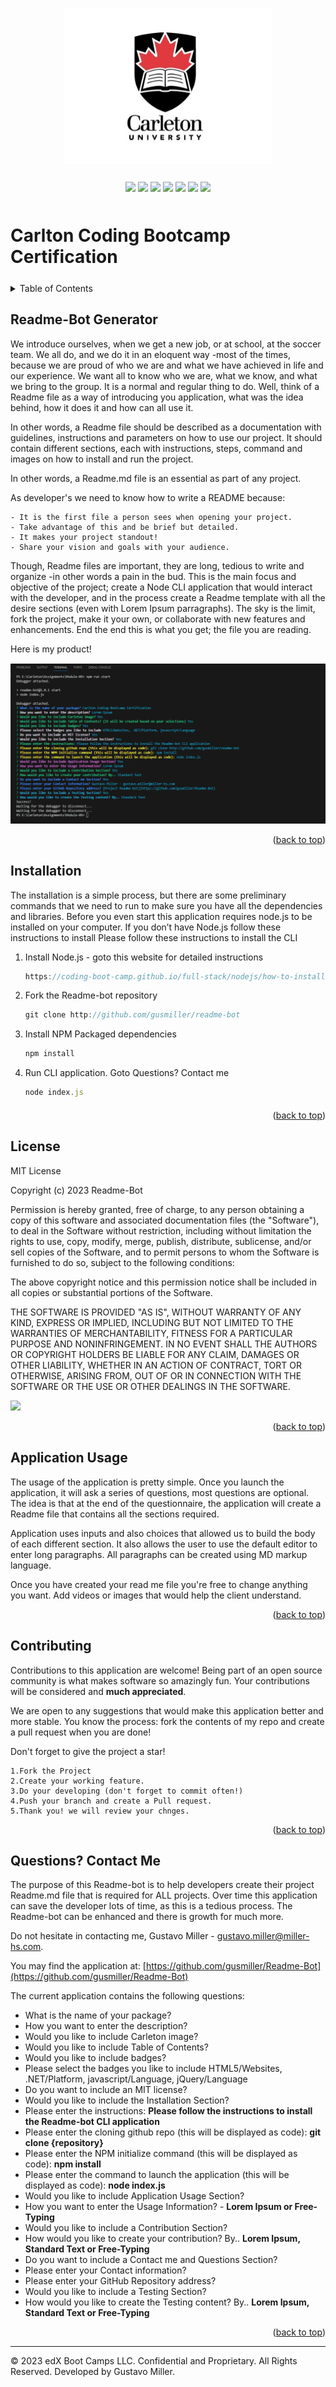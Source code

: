 <a id="readme-top" name="readme-top"></a>

<p align="center"><img src="./assets/images/carleton-u-logo.jpg" height="250"></p>

<p align="center" style="margin-top:25px; margin-bottom:50px;">
	<a><img src="https://img.shields.io/static/v1.svg?label=HTML5&message=Websites&color=red"/></a>
	<a><img src="https://img.shields.io/static/v1.svg?label=.NET&message=Platform&color=red"/></a>
	<a><img src="https://img.shields.io/static/v1.svg?label=javascript&message=Language&color=cyan"/></a>
	<a><img src="https://img.shields.io/static/v1.svg?label=jQuery&message=Language&color=yellow"/></a>
	<a><img src="https://img.shields.io/static/v1.svg?label=nodejs&message=Server&color=red"/></a>
	<a><img src="https://img.shields.io/static/v1.svg?label=Bootstrap&message=Styling&color=green"/></a>
	<a><img src="https://img.shields.io/static/v1.svg?label=License&message=MIT&color=yellow"/></a>
</p>

# Carlton Coding Bootcamp Certification

<details style="margin-bottom: 25px; margin-top: 25px;">
	<summary>Table of Contents</summary>
	<ol>
		<li><a href="#Description">Project Description</a></li>
		<li><a href="#installation">Installation</a></li>
		<li><a href="#license">License</a></li>
		<li><a href="#usage">Application Usage</a></li>
		<li><a href="#contribution">Contributions</a></li>
		<li><a href="#contactme">Questions? Contact Me!</a></li>
	</ol>
</details>
<div id="Description" style="margin-top: 25px;">

## Readme-Bot Generator

We introduce ourselves, when we get a new job, or at school, at the soccer team. We all do, and we do it in an eloquent way -most of the times, because we are proud of who we are and what we have achieved in life and our experience. We want all to know who we are, what we know, and what we bring to the group. It is a normal and regular thing to do. Well, think of a Readme file as a way of introducing you application, what was the idea behind, how it does it and how can all use it.

In other words, a Readme file should be described as a documentation with guidelines, instructions and parameters on how to use our project. It should contain different sections, each with instructions, steps, command and images on how to install and run the project.

In other words, a Readme.md file is an essential as part of any project. 

As developer's we need to know how to write a README because:

    - It is the first file a person sees when opening your project.
	- Take advantage of this and be brief but detailed.
    - It makes your project standout! 
    - Share your vision and goals with your audience.

Though, Readme files are important, they are long, tedious to write and organize -in other words a pain in the bud. This is the main focus and objective of the project; create a Node CLI application that would interact with the developer, and in the process create a Readme template with all the desire sections (even with Lorem Ipsum parragraphs). The sky is the limit, fork the project, make it your own, or collaborate with new features and enhancements. End the end this is what you get; the file you are reading.

Here is my product!

<div style="margin-top: 15px;">
	<img src="./assets/images/node001.png">
</div>
</div>

<p align="right">(<a href="#readme-top">back to top</a>)</p>

<div id="installation" style="margin-bottom: 20px;margin-top: 20px;">

## Installation

The installation is a simple process, but there are some preliminary commands that we need to run to make sure you have all the dependencies and libraries. Before you even start this application requires node.js to be installed on your computer. If you don’t have Node.js follow these instructions to install
Please follow these instructions to install the CLI 

1. Install Node.js - goto this website for detailed instructions
	```js
	https://coding-boot-camp.github.io/full-stack/nodejs/how-to-install-nodejs
	```
2. Fork the Readme-bot repository
	```js
	git clone http://github.com/gusmiller/readme-bot
	```
2. Install NPM Packaged dependencies
	```js
	npm install
	```
3. Run CLI application. Goto Questions? Contact me
	```js
	node index.js
	```
</div>

<p align="right">(<a href="#readme-top">back to top</a>)</p>

<div id="license" style="margin-top: 25px;">

## License

MIT License

Copyright (c) 2023 Readme-Bot

Permission is hereby granted, free of charge, to any person obtaining a copy of this software and associated documentation files (the "Software"), to deal in the Software without restriction, including without limitation the rights to use, copy, modify, merge, publish, distribute, sublicense, and/or sell copies of the Software, and to permit persons to whom the Software is furnished to do so, subject to the following conditions:

The above copyright notice and this permission notice shall be included in all copies or substantial portions of the Software.

THE SOFTWARE IS PROVIDED "AS IS", WITHOUT WARRANTY OF ANY KIND, EXPRESS OR IMPLIED, INCLUDING BUT NOT LIMITED TO THE WARRANTIES OF MERCHANTABILITY, FITNESS FOR A PARTICULAR PURPOSE AND NONINFRINGEMENT. IN NO EVENT SHALL THE AUTHORS OR COPYRIGHT HOLDERS BE LIABLE FOR ANY CLAIM, DAMAGES OR OTHER LIABILITY, WHETHER IN AN ACTION OF CONTRACT, TORT OR OTHERWISE, ARISING FROM, OUT OF OR IN CONNECTION WITH THE SOFTWARE OR THE USE OR OTHER DEALINGS IN THE SOFTWARE.

<a><img src="https://img.shields.io/static/v1.svg?label=License&message=MIT&color=yellow"/></a>

<p align="right">(<a href="#readme-top">back to top</a>)</p>

</div>

<div id="usage" style="margin-top: 25px;">

## Application Usage

The usage of the application is pretty simple. Once you launch the application, it will ask a series of questions, most questions are optional. The idea is that at the end of the questionnaire, the application will create a Readme file that contains all the sections required.

Application uses inputs and also choices that allowed us to build the body of each different section. It also allows the user to use the default editor to enter long paragraphs. All paragraphs can be created using MD markup language.

Once you have created your read me file you're free to change anything you want. Add videos or images that would help the client understand.

<p align="right">(<a href="#readme-top">back to top</a>)</p>

</div>

<div id="contribution" style="margin-top: 25px;">

## Contributing 

Contributions to this application are welcome! Being part of an open source community is what makes software so amazingly fun. Your contributions will be considered and **much appreciated**.

We are open to any suggestions that would make this application better and more stable. You know the process: fork the contents of my repo and create a pull request when you are done!

Don't forget to give the project a star!

	1.Fork the Project
	2.Create your working feature.
	3.Do your developing (don't forget to commit often!)
	4.Push your branch and create a Pull request.
	5.Thank you! we will review your chnges.

<p align="right">(<a href="#readme-top">back to top</a>)</p>

</div>

<div id="contactme" style="margin-top: 25px;">

## Questions? Contact Me 

The purpose of this Readme-bot is to help developers create their project Readme.md file that is required for ALL projects. Over time this application can save the developer lots of time, as this is a tedious process. The Readme-bot can be enhanced and there is growth for much more.

Do not hesitate in contacting me, Gustavo Miller - gustavo.miller@miller-hs.com.

You may find the application at: [https://github.com/gusmiller/Readme-Bot](https://github.com/gusmiller/Readme-Bot)

The current application contains the following questions:

- What is the name of your package?
- How you want to enter the description?
- Would you like to include Carleton image?
- Would you like to include Table of Contents?
- Would you like to include badges?
- Please select the badges you like to include HTML5/Websites, .NET/Platform, javascript/Language, jQuery/Language
- Do you want to include an MIT license?
- Would you like to include the Installation Section?
- Please enter the instructions: **Please follow the instructions to install the Readme-bot CLI application**
- Please enter the cloning github repo (this will be displayed as code): **git clone {repository}**
- Please enter the NPM initialize command (this will be displayed as code): **npm install**
- Please enter the command to launch the application (this will be displayed as code): **node index.js**
- Would you like to include Application Usage Section?
- How you want to enter the Usage Information? - **Lorem Ipsum or Free-Typing**
- Would you like to include a Contribution Section?
- How would you like to create your contribution? By.. **Lorem Ipsum, Standard Text or Free-Typing**
- Do you want to include a Contact me and Questions Section?
- Please enter your Contact information?
- Please enter your GitHub Repository address?
- Would you like to include a Testing Section?
- How would you like to create the Testing content? By.. **Lorem Ipsum, Standard Text or Free-Typing**

<p align="right">(<a href="#readme-top">back to top</a>)</p>

</div>

---
© 2023 edX Boot Camps LLC. Confidential and Proprietary. All Rights Reserved. Developed by Gustavo Miller.
